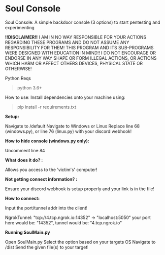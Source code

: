 # Soul Console
Soul Console: A simple backdoor console (3 options) to start pentesting and experimenting

**!!DISCLAIMER!!**
I AM IN NO WAY RESPONSIBLE FOR YOUR ACTIONS REGARDING THESE PROGRAMS AND DO NOT ASSUME ANY RESPONSIBILITY FOR THEM!
THIS PROGRAM AND ITS SUB-PROGRAMS WERE DESIGNED WITH EDUCATION IN MIND!!
I DO NOT ENCOURAGE OR ENDORSE IN ANY WAY SHAPE OR FORM ILLEGAL ACTIONS, OR ACTIONS WHICH HARM OR AFFECT OTHERS DEVICES, PHYSICAL STATE OR OTHERWISE!

Python Reqs
>python 3.6+


How to use:
Install dependencies onto your machine using:
>pip install -r requirements.txt


**Setup:**

Navigate to /default
Navigate to Windows or Linux
Replace line 68 (windows.py), or line 76 (linux.py) with your discord webhook!



**How to hide console (windows.py only):**

Uncomment line 84



**What does it do? :**

Allows you access to the 'victim's' computer!



**Not getting connect information? :**

Ensure your discord webhook is setup properly and your link is in the file!



**How to connect:**

Input the port/tunnel addr into the client!

NgrokTunnel: "tcp://4.tcp.ngrok.io:14352" -> "localhost:5050" your port here would be: "14352", tunnel would be: "4.tcp.ngrok.io"



**Running SoulMain.py**

Open SoulMain.py
Select the option based on your targets OS
Navigate to /dist
Send the given file(s) to your target!


